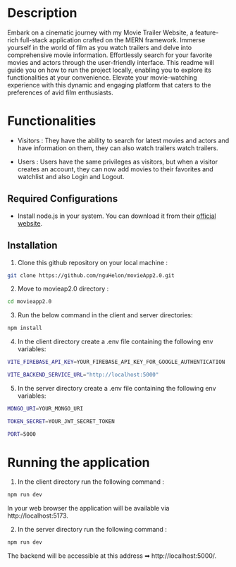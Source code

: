 # Description

Embark on a cinematic journey with my Movie Trailer Website, a feature-rich full-stack application crafted on the MERN framework. Immerse yourself in the world of film as you watch trailers and delve into comprehensive movie information. Effortlessly search for your favorite movies and actors through the user-friendly interface. This readme will guide you on how to run the project locally, enabling you to explore its functionalities at your convenience. Elevate your movie-watching experience with this dynamic and engaging platform that caters to the preferences of avid film enthusiasts.

# Functionalities

- Visitors : They have the ability to search for latest movies and actors and have information on them, they can also watch trailers watch trailers.

- Users : Users have the same privileges as visitors, but when a visitor creates an account, they can now add movies to their favorites and watchlist and also Login and Logout.

## Required Configurations

- Install node.js in your system. You can download it from their [official website](https://nodejs.org/).

## Installation

1. Clone this github repository on your local machine :

```bash
git clone https://github.com/nguHelon/movieApp2.0.git

```

2. Move to movieap2.0 directory :

```bash
cd movieapp2.0

```

3. Run the below command in the client and server directories:

```bash
npm install

```

4. In the client directory create a .env file containing the following env variables:

```bash
VITE_FIREBASE_API_KEY=YOUR_FIREBASE_API_KEY_FOR_GOOGLE_AUTHENTICATION

VITE_BACKEND_SERVICE_URL="http://localhost:5000"

```

5. In the server directory create a .env file containing the following env variables:

```bash
MONGO_URI=YOUR_MONGO_URI

TOKEN_SECRET=YOUR_JWT_SECRET_TOKEN

PORT=5000
```

# Running the application

1. In the client directory run the following command :

```bash
npm run dev

```

In your web browser the application will be available via http://localhost:5173.

2. In the server directory run the following command :

```bash
npm run dev

```

The backend will be accessible at this address ➡ http://localhost:5000/.
